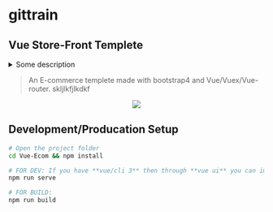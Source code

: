 # gittrain
## Vue Store-Front Templete



<details>
<summary>Some description</summary>
Lots of stuff here...
</details>

> An E-commerce templete made with bootstrap4
> and Vue/Vuex/Vue-router.
> skljlkfjlkdkf


<p align="center">
  <img src="https://i.imgur.com/LMRIylM.png">
</p>

## Development/Producation Setup

``` bash
# Open the project folder
cd Vue-Ecom && npm install

# FOR DEV: If you have **vue/cli 3** then through **vue ui** you can import the file and serve it. else 
npm run serve

# FOR BUILD: 
npm run build
```
